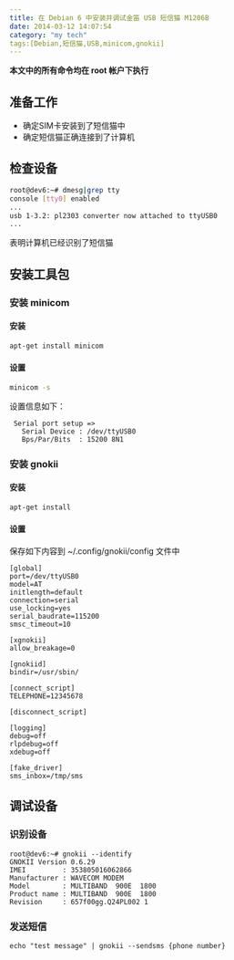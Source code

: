 ```yaml
---
title: 在 Debian 6 中安装并调试金笛 USB 短信猫 M1206B
date: 2014-03-12 14:07:54
category: "my tech"
tags:[Debian,短信猫,USB,minicom,gnokii]
---
```


**本文中的所有命令均在 root 帐户下执行**

## 准备工作

* 确定SIM卡安装到了短信猫中
* 确定短信猫正确连接到了计算机

<!--more-->

## 检查设备

```bash
root@dev6:~# dmesg|grep tty
console [tty0] enabled
...
usb 1-3.2: pl2303 converter now attached to ttyUSB0
...
```

表明计算机已经识别了短信猫

## 安装工具包

### 安装 minicom

#### 安装

```bash
apt-get install minicom
```

#### 设置

```bash
minicom -s
```
设置信息如下：
```
 Serial port setup =>
   Serial Device : /dev/ttyUSB0
   Bps/Par/Bits  : 15200 8N1
```

### 安装 gnokii

#### 安装

```bash
apt-get install 
```

#### 设置

保存如下内容到 ~/.config/gnokii/config 文件中

```
[global]
port=/dev/ttyUSB0
model=AT
initlength=default
connection=serial
use_locking=yes
serial_baudrate=115200
smsc_timeout=10

[xgnokii]
allow_breakage=0

[gnokiid]
bindir=/usr/sbin/

[connect_script]
TELEPHONE=12345678

[disconnect_script]

[logging]
debug=off
rlpdebug=off
xdebug=off

[fake_driver]
sms_inbox=/tmp/sms
```

## 调试设备

### 识别设备

```shell
root@dev6:~# gnokii --identify
GNOKII Version 0.6.29
IMEI         : 353805016062866
Manufacturer : WAVECOM MODEM
Model        : MULTIBAND  900E  1800
Product name : MULTIBAND  900E  1800
Revision     : 657f00gg.Q24PL002 1
```

### 发送短信

```shell
echo "test message" | gnokii --sendsms {phone number}
```